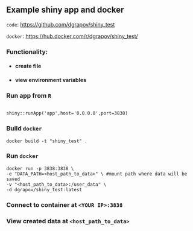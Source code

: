 ## Example shiny app and docker

`code`: https://github.com/dgrapov/shiny_test

`docker`: https://hub.docker.com/r/dgrapov/shiny_test/

### Functionality:

* ####  create file

* #### view environment variables


### Run app from `R`
```{r,eval=FALSE}

shiny::runApp('app',host='0.0.0.0',port=3838)

```

### Build `docker` 
```{r,eval=FALSE}
docker build -t "shiny_test" .
```

### Run `docker`
```{r,eval=FALSE}
docker run -p 3838:3838 \
-e "DATA_PATH=<host_path_to_data>" \ #mount path where data will be saved
-v "<host_path_to_data>:/user_data" \ 
-d dgrapov/shiny_test:latest
```


### Connect to container at `<YOUR IP>:3838`
### View created data at `<host_path_to_data>`